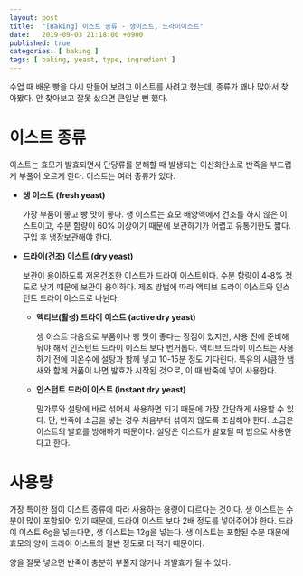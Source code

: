 ```yaml
---
layout: post
title:  "[Baking] 이스트 종류 - 생이스트, 드라이이스트"
date:   2019-09-03 21:18:00 +0900
published: true
categories: [ baking ]
tags: [ baking, yeast, type, ingredient ]
---
```


수업 때 배운 빵을 다시 만들어 보려고 이스트를 사려고 했는데, 종류가 꽤나 많아서 찾아봤다. 안 찾아보고 잘못 샀으면 큰일날 뻔 했다.


# 이스트 종류

이스트는 효모가 발효되면서 단당류를 분해할 때 발생되는 이산화탄소로 반죽을 부드럽게 부풀어 오르게 한다. 이스트는 여러 종류가 있다.

- **생 이스트 (fresh yeast)**

  가장 부품이 좋고 빵 맛이 좋다. 생 이스트는 효모 배양액에서 건조를 하지 않은 이스트이고, 수분 함량이 60% 이상이기 때문에 보관하기가 어렵고 유통기한도 짧다. 구입 후 냉장보관해야 한다.

- **드라이(건조) 이스트 (dry yeast)**

  보관이 용이하도록 저온건조한 이스트가 드라이 이스트이다. 수분 함량이 4-8% 정도로 낮기 때문에 보관이 용이하다. 제조 방법에 따라 액티브 드라이 이스트와 인스턴트 드라이 이스트로 나뉜다.

  - **액티브(활성) 드라이 이스트 (active dry yeast)**

    생 이스트 다음으로 부품이나 빵 맛이 좋다는 장점이 있지만, 사용 전에 준비해 둬야 해서 인스턴트 드라이 이스트 보다 번거롭다. 액티브 드라이 이스트는 사용하기 전에 미온수에 설탕과 함께 넣고 10-15분 정도 기다린다. 특유의 시큼한 냄새와 함께 거품이 나면 발효가 시작된 것으로, 이 때 반죽에 넣어 사용한다.

  - **인스턴트 드라이 이스트 (instant dry yeast)**

    밀가루와 설탕에 바로 섞어서 사용하면 되기 때문에 가장 간단하게 사용할 수 있다. 단, 반죽에 소금을 넣는 경우 처음부터 섞이지 않도록 조심해야 한다. 소금은 이스트의 발효를 방해하기 때문이다. 설탕은 이스트가 발효될 때 밥으로 사용한다고 한다.


# 사용량

가장 특이한 점이 이스트 종류에 따라 사용하는 용량이 다르다는 것이다. 생 이스트는 수분이 많이 포함되어 있기 때문에, 드라이 이스트 보다 2배 정도를 넣어주어야 한다. 드라이 이스트 6g을 넣는다면, 생 이스트는 12g을 넣는다. 생 이스트는 포함된 수분 때문에 효모의 양이 드라이 이스트의 절반 정도로 더 적기 때문이다.

양을 잘못 넣으면 반죽이 충분히 부풀지 않거나 과발효가 될 수 있다.
